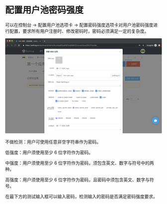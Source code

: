 # 配置用户池密码强度

可以在控制台 -&gt; 配置用户池选项卡 -&gt; 配置密码强度选项卡对用户池密码强度进行配置，要求所有用户注册时、修改密码时，密码必须满足一定的复杂度。

![&#x914D;&#x7F6E;&#x5BC6;&#x7801;&#x5F3A;&#x5EA6;](../.gitbook/assets/image%20%28285%29.png)

不做检测：用户可使用任意非空字符串作为密码。

低强度：用户须使用至少 6 位字符作为密码。

中强度：用户须使用至少 6 位字符作为密码，须包含英文、数字与符号中的两种。

高强度：用户须使用至少 6 位字符作为密码，且密码中须包含英文、数字与符号。

在最下方的测试输入框可以输入密码，检测输入的密码是否满足密码强度要求。

